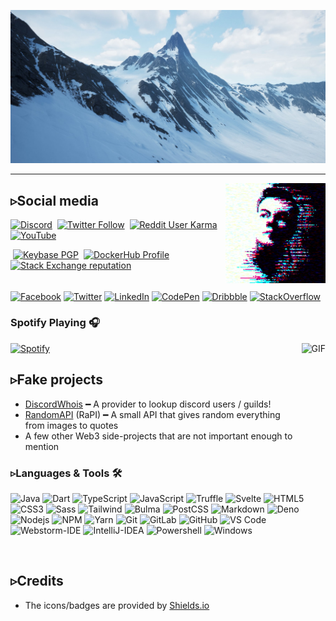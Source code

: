 ![Natura](https://github.com/lepidotteri/lepidotteri/blob/master/mountain.jpg?raw=true)

<!--

![Libertà](https://github.com/lepidotteri/lepidotteri/blob/master/version2.png?raw=true)

-->
---

<img align="right" alt="GIF" height="160px" src="https://github.com/lepidotteri/lepidotteri/blob/master/final_flow.gif?raw=true" />

## ▹Social media
[![Discord](https://img.shields.io/discord/736256701422108734?label=Discord%20Guild&style=for-the-badge&logo=discord&logoColor=ffffff)](https://discord.gg/5PK6Q6wywj)
‎‎ [![Twitter Follow](https://img.shields.io/twitter/follow/lepidotteri?color=%231DA1F2&label=Twitter&style=for-the-badge&logo=twitter&logoColor=ffffff)](https://twitter.com/lepidotteri)
‎‎ [![Reddit User Karma](https://img.shields.io/reddit/user-karma/combined/LEPv0?label=Reddit&style=for-the-badge&logo=reddit&logoColor=ffffff)](https://www.reddit.com/user/LEPv0)
‎‎ [![YouTube](https://img.shields.io/youtube/views/fp2EZbbuMa0?label=YouTube&logo=youtube&logoColor=ffffff&style=for-the-badge)](https://www.youtube.com/watch?v=fp2EZbbuMa0)

‎‎ [![Keybase PGP](https://img.shields.io/keybase/pgp/lepidotteri?label=Keybase&logo=keybase&logoColor=ffffff&style=for-the-badge)](https://keybase.io/lepidotteri)
‎‎ [![DockerHub Profile](https://img.shields.io/badge/DockerHub-lepidotteri-informational?style=for-the-badge&logo=docker&logoColor=ffffff)](https://hub.docker.com/u/lepidotteri)
‎‎ [![Stack Exchange reputation](https://img.shields.io/stackexchange/stackoverflow/r/12418331?color=%23F48024&label=Stack%20overflow&style=for-the-badge&logo=stackoverflow&logoColor=ffffff)](https://stackoverflow.com/users/14929077/lepidotteri)

###### 
[![Facebook](https://img.shields.io/badge/facebook-%231877F2.svg?&style=for-the-badge&logo=facebook&logoColor=white)](https://facebook.com/Iepidotteri) 
[![Twitter](https://img.shields.io/badge/twitter-%231DA1F2.svg?&style=for-the-badge&logo=twitter&logoColor=white)](https://twitter.com/lepidotteri) 
[![LinkedIn](https://img.shields.io/badge/linkedin-%230077B5.svg?&style=for-the-badge&logo=linkedin&logoColor=white)](https://linkedin.com/in/lepidotteri) 
[![CodePen](https://img.shields.io/badge/codepen-%23000000.svg?&style=for-the-badge&logo=codepen&logoColor=white)](https://codepen.io/lepidotteri) 
[![Dribbble](https://img.shields.io/badge/dribbble-%23ea4c89.svg?&style=for-the-badge&logo=dribbble&logoColor=white)](https://dribbble.com/lepidotteri)
[![StackOverflow](https://img.shields.io/badge/stackoverflow-%23f48024.svg?&style=for-the-badge&logo=stackoverflow&logoColor=white)](https://stackoverflow.com/users/14929077/lepidotteri)

### Spotify Playing 🎧
[![Spotify](http://spotify-readme.lepi.io/api/spotify)](https://open.spotify.com/user/3144t76tnezrlmknrtgnlcvfxa4u)
<img align="right" alt="GIF" height="170px" src="https://media.giphy.com/media/J5B1Y8QZnzXXbLQIBu/giphy.gif" />


## ▹Fake projects
- [DiscordWhois](https://discordwhois.xyz) ━ A provider to lookup discord users / guilds!
- [RandomAPI](https://random.rest) (RaPI) ━ A small API that gives random everything from images to quotes
- A few other Web3 side-projects that are not important enough to mention

### ▹Languages & Tools 🛠 
![Java](http://img.shields.io/badge/-Java-5B4638?style=flat-square&logo=java&logoColor=ffffff)
![Dart](http://img.shields.io/badge/-Dart-A8B9CC?style=flat-square&logo=dart&logoColor=ffffff)
![TypeScript](http://img.shields.io/badge/-TypeScript-3776AB?style=flat-square&logo=typescript&logoColor=ffffff)
![JavaScript](https://img.shields.io/badge/-JavaScript-F7DF1C?style=flat-square&logo=javascript&logoColor=000000&labelColor=%23F7DF1C&color=%23FFCE5A)
![Truffle](https://img.shields.io/badge/-Truffle-33262A?style=flat-square&logo=truffle&logoColor=ffffff)
![Svelte](https://img.shields.io/badge/-Svelte-61DAFB?style=flat-square&logo=svelte&logoColor=ffffff)
![HTML5](https://img.shields.io/badge/-HTML5-E44D27?style=flat-square&logo=html5&logoColor=ffffff)
![CSS3](https://img.shields.io/badge/-CSS3-1572B6?style=flat-square&logo=css3)
![Sass](https://img.shields.io/badge/-Sass-CC6699?style=flat-square&logo=sass&logoColor=ffffff)
![Tailwind](https://img.shields.io/badge/-Tailwind-06b6d4?style=flat-square&logo=tailwind&logoColor=ffffff)
![Bulma](https://img.shields.io/badge/-Bulma-466699?style=flat-square&logo=bulma&logoColor=ffffff)
![PostCSS](https://img.shields.io/badge/-PostCSS-563D7C?style=flat-square&logo=postcss)
![Markdown](https://img.shields.io/badge/-Markdown-000000?style=flat-square&logo=markdown)
![Deno](https://img.shields.io/badge/-Deno-339933?style=flat-square&logo=deno&logoColor=ffffff)
![Nodejs](https://img.shields.io/badge/-Nodejs-339933?style=flat-square&logo=Node.js&logoColor=ffffff)
![NPM](https://img.shields.io/badge/-npm-CB3837?style=flat-square&logo=npm)
![Yarn](https://img.shields.io/badge/-Yarn-FFCA28?style=flat-square&logo=yarn&logoColor=000)
![Git](https://img.shields.io/badge/-Git-F05032?style=flat-square&logo=git&logoColor=%23ffffff)
![GitLab](https://img.shields.io/badge/-GitLab-FCA121?style=flat-square&logo=gitlab)
![GitHub](https://img.shields.io/badge/-GitHub-181717?style=flat-square&logo=github)
![VS Code](http://img.shields.io/badge/-VS%20Code-007ACC?style=flat-square&logo=visual-studio-code&logoColor=ffffff)
![Webstorm-IDE](http://img.shields.io/badge/-WebStorm-17C7E4?style=flat-square&logo=webstorm&logoColor=ffffff)
![IntelliJ-IDEA](http://img.shields.io/badge/-IntelliJ-8B6CCB?style=flat-square&logo=intellij-idea&logoColor=ffffff)
![Powershell](http://img.shields.io/badge/-Powershell-5391FE?style=flat-square&logo=powershell&logoColor=ffffff)
![Windows](http://img.shields.io/badge/-Windows-0078D6?style=flat-square&logo=windows&logoColor=ffffff)

<br/>

## ▹Credits
- The icons/badges are provided by [Shields.io](https://shields.io/)
